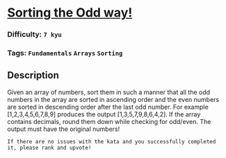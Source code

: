# [Sorting the Odd way!](https://www.codewars.com/kata/57fb79784e2d0639c9000066)

### Difficulty: `7 kyu`

### Tags: `Fundamentals` `Arrays` `Sorting`

## Description

Given an array of numbers, sort them in such a manner that all the odd numbers in the array are sorted in ascending order and the even numbers are sorted in descending order after the last odd number. For example [1,2,3,4,5,6,7,8,9] produces the output [1,3,5,7,9,8,6,4,2]. If the array contains decimals, round them down while checking for odd/even. The output must have the original numbers!

`If there are no issues with the kata and you successfully completed it, please rank and upvote!`